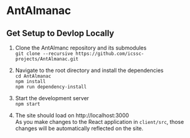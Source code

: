 # AntAlmanac

## Get Setup to Devlop Locally
1. Clone the AntAlmanc repository and its submodules  
`git clone --recursive https://github.com/icssc-projects/AntAlmanac.git`

2. Navigate to the root directory and install the dependencies  
`cd AntAlmanac`  
`npm install`  
`npm run dependency-install`

3. Start the development server  
`npm start`

4. The site should load on http://localhost:3000  
As you make changes to the React application in `client/src`, those changes will be automatically reflected on the site.
